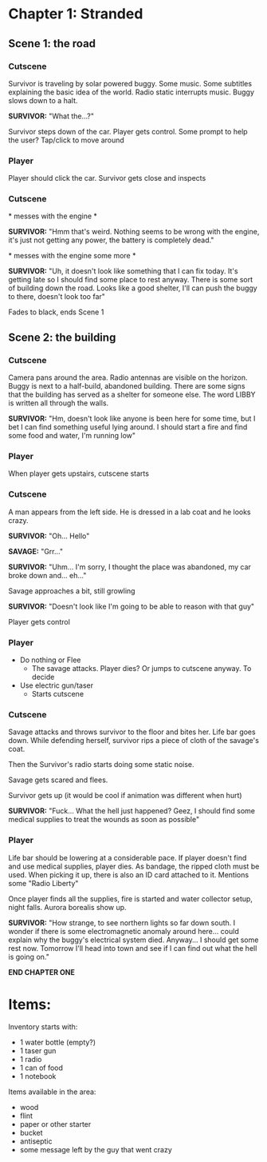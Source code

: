 # Chapter 1: Stranded

## Scene 1: the road

### Cutscene

Survivor is traveling by solar powered buggy. Some music. Some subtitles explaining the basic idea of the world.
Radio static interrupts music. Buggy slows down to a halt.

**SURVIVOR:**
"What the…?"

Survivor steps down of the car. Player gets control. Some prompt to help the user? Tap/click to move around

### Player

Player should click the car. Survivor gets close and inspects

### Cutscene

\* messes with the engine \*

**SURVIVOR:**
"Hmm that's weird. Nothing seems to be wrong with the engine, it's just not getting any power, the battery is completely dead."

\* messes with the engine some more \*

**SURVIVOR:**
"Uh, it doesn't look like something that I can fix today. It's getting late so I should find some place to rest anyway.
There is some sort of building down the road. Looks like a good shelter, I'll can push the buggy to there, doesn't look too far"

Fades to black, ends Scene 1

## Scene 2: the building

### Cutscene

Camera pans around the area. Radio antennas are visible on the horizon. Buggy is next to a half-build, abandoned building. There are some signs that the building has served as a shelter for someone else. The word LIBBY is written all through the walls.

**SURVIVOR:**
"Hm, doesn't look like anyone is been here for some time, but I bet I can find something useful lying around. I should start a fire and find some food and water, I'm running low"

### Player

When player gets upstairs, cutscene starts

### Cutscene

A man appears from the left side. He is dressed in a lab coat and he looks crazy.

**SURVIVOR:**
"Oh… Hello"

**SAVAGE:**
"Grr…"

**SURVIVOR:**
"Uhm… I'm sorry, I thought the place was abandoned, my car broke down and… eh…"

Savage approaches a bit, still growling

**SURVIVOR:**
"Doesn't look like I'm going to be able to reason with that guy"

Player gets control

### Player

- Do nothing or Flee
  - The savage attacks. Player dies? Or jumps to cutscene anyway. To decide
- Use electric gun/taser
  - Starts cutscene

### Cutscene

Savage attacks and throws survivor to the floor and bites her. Life bar goes down. While defending herself, survivor rips a piece of cloth of the savage's coat.

Then the Survivor's radio starts doing some static noise.

Savage gets scared and flees.

Survivor gets up (it would be cool if animation was different when hurt)

**SURVIVOR:**
"Fuck… What the hell just happened? Geez, I should find some medical supplies to treat the wounds as soon as possible"

### Player

Life bar should be lowering at a considerable pace. If player doesn't find and use medical supplies, player dies. As bandage, the ripped cloth must be used. When picking it up, there is also an ID card attached to it. Mentions some "Radio Liberty"

Once player finds all the supplies, fire is started and water collector setup, night falls. Aurora borealis show up.

**SURVIVOR:**
"How strange, to see northern lights so far down south. I wonder if there is some electromagnetic anomaly around here… could explain why the buggy's electrical system died. Anyway… I should get some rest now. Tomorrow I'll head into town and see if I can find out what the hell is going on."

**END CHAPTER ONE**

# Items:

Inventory starts with:

- 1 water bottle (empty?)
- 1 taser gun
- 1 radio
- 1 can of food
- 1 notebook

Items available in the area:

- wood
- flint
- paper or other starter
- bucket
- antiseptic
- some message left by the guy that went crazy
